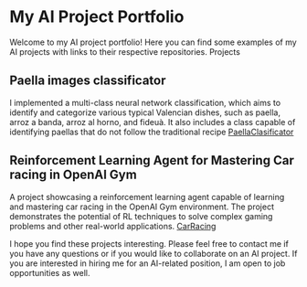 # My AI Project Portfolio

Welcome to my AI project portfolio! Here you can find some examples of my AI projects with links to their respective repositories.
Projects


## Paella images classificator
I implemented a multi-class neural network classification, which aims to identify and categorize various typical Valencian dishes, such as paella, arroz a banda, arroz al horno, and fideuà. It also includes a class capable of identifying paellas that do not follow the traditional recipe
[PaellaClasificator](https://github.com/ramalmar/)

## Reinforcement Learning Agent for Mastering Car racing in OpenAI Gym
A project showcasing a reinforcement learning agent capable of learning and mastering car racing in the OpenAI Gym environment. The project demonstrates the potential of RL techniques to solve complex gaming problems and other real-world applications.
[CarRacing](https://github.com/ramalmar/)







I hope you find these projects interesting. Please feel free to contact me if you have any questions or if you would like to collaborate on an AI project. If you are interested in hiring me for an AI-related position, I am open to job opportunities as well.
